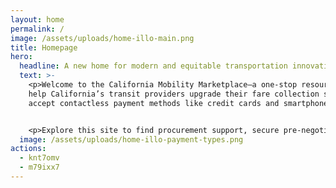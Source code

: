 ```yaml
---
layout: home
permalink: /
image: /assets/uploads/home-illo-main.png
title: Homepage
hero:
  headline: A new home for modern and equitable transportation innovations
  text: >-
    <p>Welcome to the California Mobility Marketplace—a one-stop resource to
    help California’s transit providers upgrade their fare collection systems to
    accept contactless payment methods like credit cards and smartphones.</p>\


    <p>Explore this site to find procurement support, secure pre-negotiated rates, and learn how contactless fare collection can help you and your riders.</p>
  image: /assets/uploads/home-illo-payment-types.png
actions:
  - knt7omv
  - m79ixx7
---
```

